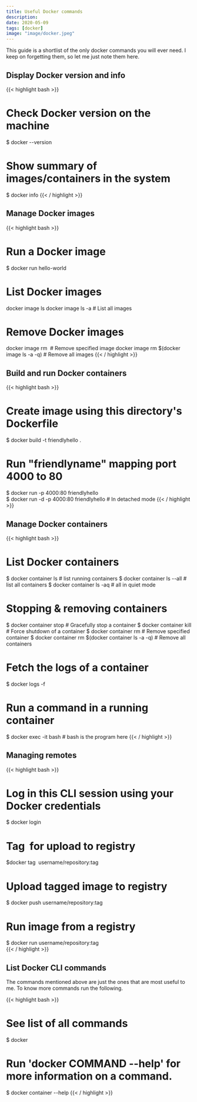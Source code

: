 ```yaml
---
title: Useful Docker commands
description: 
date: 2020-05-09
tags: [docker]
image: "image/docker.jpeg"
---
```


This guide is a shortlist of the only docker commands you will ever need. I keep on forgetting them, so let me just note them here. <!--more-->

## Display Docker version and info
{{< highlight bash >}}
# Check Docker version on the machine
$ docker --version

# Show summary of images/containers in the system
$ docker info
{{< / highlight >}}

<!------------------------------------>

## Manage Docker images

{{< highlight bash >}}
# Run a Docker image
$ docker run hello-world

# List Docker images
docker image ls
docker image ls -a  # List all images

# Remove Docker images
docker image rm <image id> # Remove specified image
docker image rm $(docker image ls -a -q) # Remove all images
{{< / highlight >}}

<!------------------------------------>

## Build and run Docker containers

{{< highlight bash >}}
# Create image using this directory's Dockerfile
$ docker build -t friendlyhello .  

# Run "friendlyname" mapping port 4000 to 80
$ docker run -p 4000:80 friendlyhello  
$ docker run -d -p 4000:80 friendlyhello    # In detached mode
{{< / highlight >}}

<!------------------------------------>

## Manage Docker containers

{{< highlight bash >}}
# List Docker containers
$ docker container ls           # list running containers
$ docker container ls --all     # list all containers
$ docker container ls -aq       # all in quiet mode

# Stopping & removing containers
$ docker container stop <hash>  # Gracefully stop a container
$ docker container kill <hash>  # Force shutdown of a container
$ docker container rm <hash>    # Remove specified container
$ docker container rm $(docker container ls -a -q)  # Remove all containers

# Fetch the logs of a container
$ docker logs -f <hash>

# Run a command in a running container
$ docker exec -it <hash> bash   # bash is the program here
{{< / highlight >}}

<!------------------------------------>

## Managing remotes

{{< highlight bash >}}
# Log in this CLI session using your Docker credentials
$ docker login             

# Tag <image> for upload to registry
$docker tag <image> username/repository:tag

# Upload tagged image to registry
$ docker push username/repository:tag            

# Run image from a registry
$ docker run username/repository:tag                   
{{< / highlight >}}

<!------------------------------------>

## List Docker CLI commands

The commands mentioned above are just the ones that are most useful to me. To know more commands run the following.

{{< highlight bash >}}
# See list of all commands
$ docker 

# Run 'docker COMMAND --help' for more information on a command.
$ docker container --help
{{< / highlight >}}
